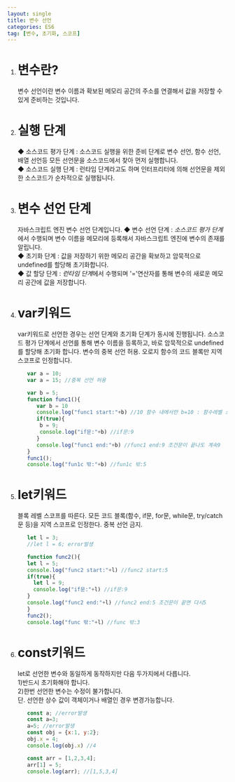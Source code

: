 ```yaml
---
layout: single
title: 변수 선언
categories: ES6
tag: [변수, 초기화, 스코프]
---
```


1. # 변수란?
   변수 선언이란 변수 이름과 확보된 메모리 공간의 주소를 연결해서 값을 저장할 수 있게 준비하는 것입니다.
1. # 실행 단계   
   ◆ 소스코드 평가 단계 : 소스코드 실행을 위한 준비 단계로 변수 선언, 함수 선언, 배열 선언등 모든 선언문을 소스코드에서 찾아 먼저 실행합니다.    
   ◆ 소스코드 실행 단계 : 런타임 단계라고도 하며 인터프리터에 의해 선언문을 제외한 소스코드가 순차적으로 실행됩니다.   
1. # 변수 선언 단계   
   자바스크립트 엔진 변수 선언 단계입니다.
   ◆ 변수 선언 단계 : *소스코드 평가 단계*에서 수행되며 변수 이름을 메모리에 등록해서 자바스크립트 엔진에 변수의 존재를 알립니다.     
   ◆ 초기화 단계 : 값을 저장하기 위한 메모리 공간을 확보하고 암묵적으로 undefined를 할당해 초기화합니다.   
   ◆ 값 할당 단계 : *런타임 단계*에서 수행되며 '='연산자를 통해 변수의 새로운 메모리 공간에 값을 저장합니다.   
1. # var키워드   
   var키워드로 선언한 경우는 선언 단계와 초기화 단계가 동시에 진행됩니다. 소스코드 평가 단계에서 선언를 통해 변수 이름을 등록하고, 바로 암묵적으로 undefined를 할당해 초기화 합니다. 변수의 중복 선언 허용. 오로지 함수의 코드 블록만 지역 스코프로 인정합니다.
   ```javascript
      var a = 10;
      var a = 15; //중복 선언 허용

      var b = 5;
      function func1(){
         var b = 10
         console.log("func1 start:"+b) //10 함수 내에서만 b=10 : 함수레벨 스코프
         if(true){
          b = 9;
          console.log("if문:"+b) //if문:9
         }
         console.log("func1 end:"+b) //func1 end:9 조건문이 끝나도 계속9
      }
      func1();
      console.log("fun1c 밖:"+b) //fun1c 밖:5 
   ```
1. # let키워드
   블록 레벨 스코프를 따른다. 모든 코드 블록(함수, if문, for문, while문, try/catch문 등)을 지역 스코프로 인정한다. 중복 선언 금지.
   ```javascript
      let l = 3;
      //let l = 6; error발생

      function func2(){
      let l = 5;
      console.log("func2 start:"+l) //func2 start:5
      if(true){
        let l = 9;
        console.log("if문:"+l) //if문:9
      }
      console.log("func2 end:"+l) //func2 end:5 조건문이 끝면 다시5
      }
      func2();
      console.log("func 밖:"+l) //func 밖:3
   ```
1. # const키워드
   let로 선언한 변수와 동일하게 동작하지만 다음 두가지에서 다릅니다.   
   1)반드시 초기화해야 합니다.   
   2)한번 선언한 변수는 수정이 불가합니다.   
   단. 선언한 상수 값이 객체이거나 배열인 경우 변경가능합니다.   
   ```javascript
      const a; //error발생
      const a=3;
      a=5; //error발생
      const obj = {x:1, y:2};
      obj.x = 4;
      console.log(obj.x) //4

      const arr = [1,2,3,4];
      arr[1] = 5;
      console.log(arr); //[1,5,3,4]
   ```